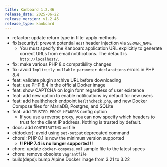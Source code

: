 ```yaml
---
title: Kanboard 1.2.46
release_date: 2025-06-22
release_version: v1.2.46
release_type: kanboard
---
```


* refactor: update return type in filter apply methods
* fix(security): prevent potential `Host` header injection via `SERVER_NAME`
   - You must specify the Kanboard application URL explicitly to generate correct URLs from email notifications. The default is `http://localhost/`.
* fix: make various PHP 8.x compatibility changes
* fix: avoid `Implicitly nullable parameter declarations` errors in PHP 8.4
* feat: validate plugin archive URL before downloading
* feat: use PHP 8.4 in the official Docker image
* feat: show CAPTCHA on login form regardless of user existence
* feat: add new option to enable notifications by default for new users
* feat: add healthcheck endpoint `healthcheck.php`, and new Docker Compose files for MariaDB, Postgres, and SQLite
* feat: add `TRUSTED_PROXY_HEADERS` config option
    - If you use a reverse proxy, you can now specify which headers to trust for the client IP address. Nothing is trusted by default.
* docs: add `CONTRIBUTING.md` file
* ci(docker): avoid using `set-output` deprecated command
* chore!: PHP 8.1 is now the minimum version supported
    - **!! PHP 7.4 is no longer supported !!**
* chore: update `docker-compose.yml` sample file to the latest specs
* chore: remove obsolete `Vagrantfile`
* build(deps): bump Alpine Docker image from 3.21 to 3.22
